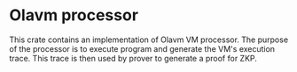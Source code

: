 # Olavm processor

This crate contains an implementation of Olavm VM processor. The purpose of the processor is to execute program and generate the VM's execution trace. This trace is then used by prover to generate a proof for ZKP.